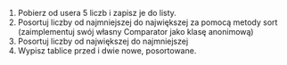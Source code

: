 1. Pobierz od usera 5 liczb i zapisz je do listy.
2. Posortuj liczby od najmniejszej do największej za pomocą metody sort (zaimplementuj swój własny Comparator jako klasę anonimową)
3. Posortuj liczby od największej do najmniejszej
4. Wypisz tablice przed i dwie nowe, posortowane.
